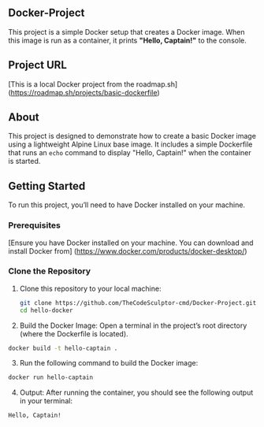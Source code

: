 ## Docker-Project
This project is a simple Docker setup that creates a Docker image. When this image is run as a container, it prints **"Hello, Captain!"** to the console.

## Project URL
[This is a local Docker project from the roadmap.sh] (https://roadmap.sh/projects/basic-dockerfile) 
## About
This project is designed to demonstrate how to create a basic Docker image using a lightweight Alpine Linux base image. It includes a simple Dockerfile that runs an `echo` command to display "Hello, Captain!" when the container is started.

## Getting Started
To run this project, you’ll need to have Docker installed on your machine. 

### Prerequisites
[Ensure you have Docker installed on your machine. You can download and install Docker from] (https://www.docker.com/products/docker-desktop/)
### Clone the Repository
1. Clone this repository to your local machine:
   ```bash
   git clone https://github.com/TheCodeSculptor-cmd/Docker-Project.git
   cd hello-docker
   ```
   
2. Build the Docker Image:
Open a terminal in the project’s root directory (where the Dockerfile is located).
```bash
docker build -t hello-captain .
```
3. Run the following command to build the Docker image:
```bash
docker run hello-captain
```
4. Output:
 After running the container, you should see the following output in your terminal:
```bash 
Hello, Captain!

